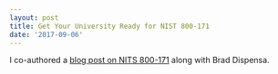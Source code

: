 ```yaml
---
layout: post
title: Get Your University Ready for NIST 800-171
date: '2017-09-06'
---
```


I co-authored a [blog post on NITS 800-171](https://aws.amazon.com/blogs/publicsector/get-your-university-ready-for-nist-800-171/) along with Brad Dispensa.
